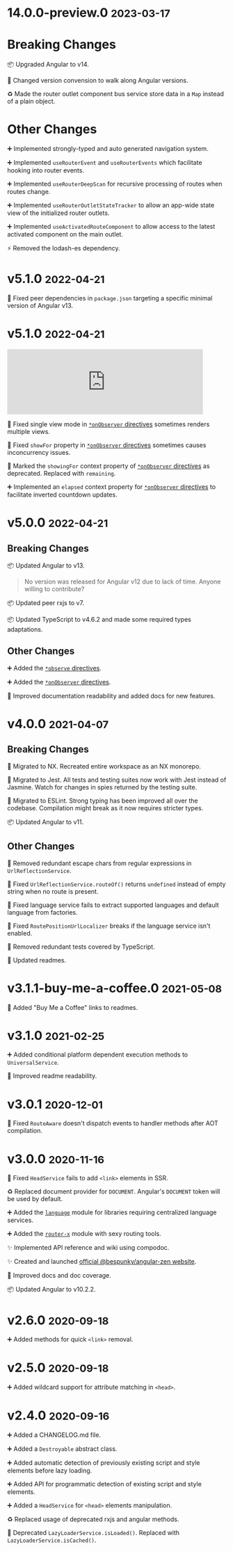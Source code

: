 # 14.0.0-preview.0 <small>2023-03-17</small>

# Breaking Changes
📦 Upgraded Angular to v14.

🚀 Changed version convension to walk along Angular versions.

♻️ Made the router outlet component bus service store data in a `Map` instead of a plain object.

# Other Changes
➕ Implemented strongly-typed and auto generated navigation system.

➕ Implemented `useRouterEvent` and `useRouterEvents` which facilitate hooking into router events.

➕ Implemented `useRouterDeepScan` for recursive processing of routes when routes change.

➕ Implemented `useRouterOutletStateTracker` to allow an app-wide state view of the initialized router outlets.

➕ Implemented `useActivatedRouteComponent` to allow access to the latest activated component on the main outlet.

⚡ Removed the lodash-es dependency.





# **v5.1.0** <small>2022-04-21</small>
🔧 Fixed peer dependencies in `package.json` targeting a specific minimal version of Angular v13.

# **v5.1.0** <small>2022-04-21</small>

<iframe width="450" src="https://www.youtube.com/embed/yQVQcGwWw2k" title="YouTube video player" frameborder="0" allow="accelerometer; autoplay; clipboard-write; encrypted-media; gyroscope; picture-in-picture" allowfullscreen></iframe>

🐛 Fixed single view mode in [`*onObserver` directives](https://bs-angular-zen.web.app/docs/zen/additional-documentation/coremodule/onobservermodule.html) sometimes renders multiple views.

🐛 Fixed `showFor` property in [`*onObserver` directives](https://bs-angular-zen.web.app/docs/zen/additional-documentation/coremodule/onobservermodule.html) sometimes causes inconcurrency issues.

🧓 Marked the `showingFor` context property of [`*onObserver` directives](https://bs-angular-zen.web.app/docs/zen/additional-documentation/coremodule/onobservermodule.html) as deprecated. Replaced with `remaining`.

➕ Implemented an `elapsed` context property for [`*onObserver` directives](https://bs-angular-zen.web.app/docs/zen/additional-documentation/coremodule/onobservermodule.html) to facilitate inverted countdown updates.

# **v5.0.0** <small>2022-04-21</small>
## Breaking Changes
📦 Updated Angular to v13.
> No version was released for Angular v12 due to lack of time. Anyone willing to contribute?

📦 Updated peer rxjs to v7.

📦 Updated TypeScript to v4.6.2 and made some required types  adaptations.

## Other Changes
➕ Added the [`*observe` directives](https://bs-angular-zen.web.app/docs/zen/additional-documentation/coremodule/observemodule.html).

➕ Added the [`*onObserver` directives](https://bs-angular-zen.web.app/docs/zen/additional-documentation/coremodule/onobservermodule.html).

📃 Improved documentation readability and added docs for new features.


# **v4.0.0** <small>2021-04-07</small>
## Breaking Changes
🚛 Migrated to NX. Recreated entire workspace as an NX monorepo.

🚛 Migrated to Jest. All tests and testing suites now work with Jest instead of Jasmine. Watch for changes in spies returned by the testing suite.

🚛 Migrated to ESLint. Strong typing has been improved all over the codebase. Compilation might break as it now requires stricter types.

📦 Updated Angular to v11.

## Other Changes
🎨 Removed redundant escape chars from regular expressions in `UrlReflectionService`.

🐛 Fixed `UrlReflectionService.routeOf()` returns `undefined` instead of empty string when no route is present.

🐛 Fixed language service fails to extract supported languages and default language from factories.

🐛 Fixed `RoutePositionUrlLocalizer` breaks if the language service isn't enabled.

🧹 Removed redundant tests covered by TypeScript.

📃 Updated readmes.

# **v3.1.1-buy-me-a-coffee.0** <small>2021-05-08</small>
📃 Added "Buy Me a Coffee" links to readmes.

# **v3.1.0** <small>2021-02-25</small>
➕ Added conditional platform dependent execution methods to `UniversalService`.

📃 Improved readme readability.

# **v3.0.1** <small>2020-12-01</small>
🐛 Fixed `RouteAware` doesn't dispatch events to handler methods after AOT compilation.

# **v3.0.0** <small>2020-11-16</small>

🐛 Fixed `HeadService` fails to add `<link>` elements in SSR.

♻ Replaced document provider for `DOCUMENT`. Angular's `DOCUMENT` token will be used by default.

➕ Added the [`language`](https://bs-angular-zen.web.app/docs/zen/additional-documentation/languageintegrationmodule.html) module for libraries requiring centralized language services.

➕ Added the [`router-x`](https://bs-angular-zen.web.app/docs/zen/additional-documentation/routerxmodule.html) module with sexy routing tools.

✨ Implemented API reference and wiki using compodoc.

✨ Created and launched [official @bespunky/angular-zen website](https://bs-angular-zen.web.app).

📃 Improved docs and doc coverage.

📦 Updated Angular to v10.2.2.

# **v2.6.0** <small>2020-09-18</small>
➕ Added methods for quick `<link>` removal.

# **v2.5.0** <small>2020-09-18</small>
➕ Added wildcard support for attribute matching in `<head>`.

# **v2.4.0** <small>2020-09-16</small>

➕ Added a CHANGELOG.md file.

➕ Added a `Destroyable` abstract class.

➕ Added automatic detection of previously existing script and style elements before lazy loading.

➕ Added API for programmatic detection of existing script and style elements.

➕ Added a `HeadService` for `<head>` elements manipulation.

♻ Replaced usage of deprecated rxjs and angular methods.

👴 Deprecated `LazyLoaderService.isLoaded()`. Replaced with `LazyLoaderService.isCached()`.